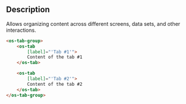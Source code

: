 ## Description

Allows organizing content across different screens, data sets, and other interactions.

```html
<os-tab-group>
    <os-tab
        [label]="'Tab #1'">
        Content of the tab #1
    </os-tab>

    <os-tab
        [label]="'Tab #2'">
        Content of the tab #2
    </os-tab>
</os-tab-group>
```
